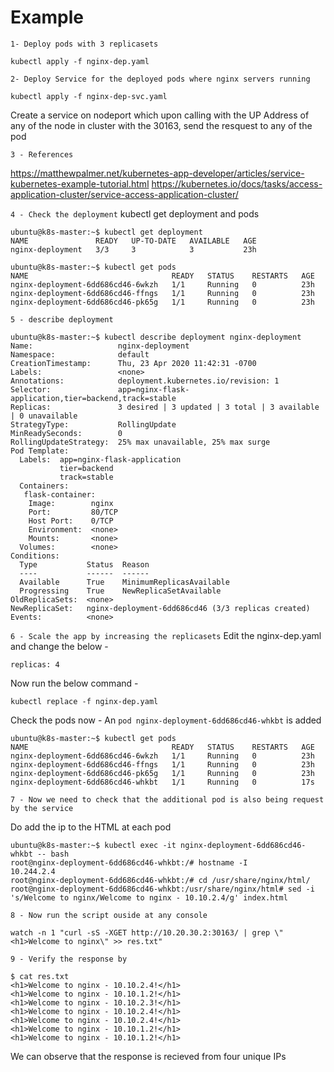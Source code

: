 # Example
`1- Deploy pods with 3 replicasets`
```
kubectl apply -f nginx-dep.yaml
```


`2- Deploy Service for the deployed pods where nginx servers running`
```
kubectl apply -f nginx-dep-svc.yaml
```

Create a service on nodeport which upon
calling with the UP Address of any  of the
node in cluster with the 30163, send the
resquest to any of the pod 

`3 - References`

https://matthewpalmer.net/kubernetes-app-developer/articles/service-kubernetes-example-tutorial.html
https://kubernetes.io/docs/tasks/access-application-cluster/service-access-application-cluster/

`4 - Check the deployment`
kubectl get deployment and pods

```
ubuntu@k8s-master:~$ kubectl get deployment
NAME               READY   UP-TO-DATE   AVAILABLE   AGE
nginx-deployment   3/3     3            3           23h
```

```
ubuntu@k8s-master:~$ kubectl get pods
NAME                                READY   STATUS    RESTARTS   AGE
nginx-deployment-6dd686cd46-6wkzh   1/1     Running   0          23h
nginx-deployment-6dd686cd46-ffngs   1/1     Running   0          23h
nginx-deployment-6dd686cd46-pk65g   1/1     Running   0          23h
```

`5 - describe deployment`

```
ubuntu@k8s-master:~$ kubectl describe deployment nginx-deployment
Name:                   nginx-deployment
Namespace:              default
CreationTimestamp:      Thu, 23 Apr 2020 11:42:31 -0700
Labels:                 <none>
Annotations:            deployment.kubernetes.io/revision: 1
Selector:               app=nginx-flask-application,tier=backend,track=stable
Replicas:               3 desired | 3 updated | 3 total | 3 available | 0 unavailable
StrategyType:           RollingUpdate
MinReadySeconds:        0
RollingUpdateStrategy:  25% max unavailable, 25% max surge
Pod Template:
  Labels:  app=nginx-flask-application
           tier=backend
           track=stable
  Containers:
   flask-container:
    Image:        nginx
    Port:         80/TCP
    Host Port:    0/TCP
    Environment:  <none>
    Mounts:       <none>
  Volumes:        <none>
Conditions:
  Type           Status  Reason
  ----           ------  ------
  Available      True    MinimumReplicasAvailable
  Progressing    True    NewReplicaSetAvailable
OldReplicaSets:  <none>
NewReplicaSet:   nginx-deployment-6dd686cd46 (3/3 replicas created)
Events:          <none>
```


`6 - Scale the app by increasing the replicasets`
Edit the nginx-dep.yaml and change the below - 

```
replicas: 4
```
Now run the below command -

```
kubectl replace -f nginx-dep.yaml
```

Check the pods now - An `pod nginx-deployment-6dd686cd46-whkbt` is added

```
ubuntu@k8s-master:~$ kubectl get pods
NAME                                READY   STATUS    RESTARTS   AGE
nginx-deployment-6dd686cd46-6wkzh   1/1     Running   0          23h
nginx-deployment-6dd686cd46-ffngs   1/1     Running   0          23h
nginx-deployment-6dd686cd46-pk65g   1/1     Running   0          23h
nginx-deployment-6dd686cd46-whkbt   1/1     Running   0          17s
```


`7 - Now we need to check that the additional pod is also being request by the service`

Do add the ip to the HTML at each pod
```
ubuntu@k8s-master:~$ kubectl exec -it nginx-deployment-6dd686cd46-whkbt -- bash
root@nginx-deployment-6dd686cd46-whkbt:/# hostname -I
10.244.2.4
root@nginx-deployment-6dd686cd46-whkbt:/# cd /usr/share/nginx/html/
root@nginx-deployment-6dd686cd46-whkbt:/usr/share/nginx/html# sed -i 's/Welcome to nginx/Welcome to nginx - 10.10.2.4/g' index.html
```

`8 - Now run the script ouside at any console `
```
watch -n 1 "curl -sS -XGET http://10.20.30.2:30163/ | grep \"<h1>Welcome to nginx\" >> res.txt"
```

`9 - Verify the response by `

```
$ cat res.txt 
<h1>Welcome to nginx - 10.10.2.4!</h1>
<h1>Welcome to nginx - 10.10.1.2!</h1>
<h1>Welcome to nginx - 10.10.2.3!</h1>
<h1>Welcome to nginx - 10.10.2.4!</h1>
<h1>Welcome to nginx - 10.10.2.4!</h1>
<h1>Welcome to nginx - 10.10.1.2!</h1>
<h1>Welcome to nginx - 10.10.1.2!</h1>
```

We can observe that the response is recieved from four unique IPs

